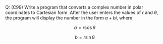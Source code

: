 Q: (C99) Write a program that converts a complex number in polar coordinates to
Cartesian form. After the user enters the values of $r$ and $\theta$, the
program will display the number in the form $a + bi$, where

$$ a = r \cos \theta $$

$$ b = r \sin \theta $$
